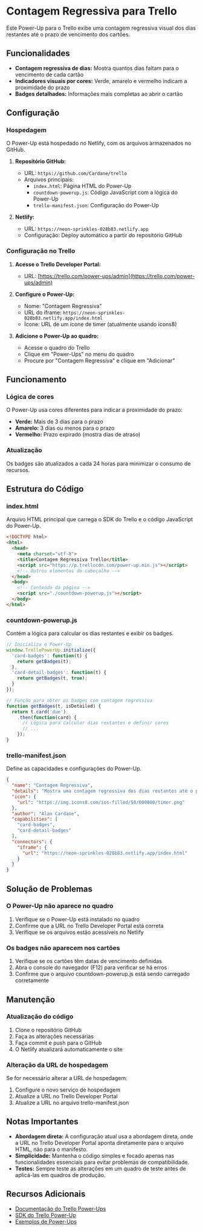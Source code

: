 # Contagem Regressiva para Trello

Este Power-Up para o Trello exibe uma contagem regressiva visual dos dias restantes até o prazo de vencimento dos cartões.

## Funcionalidades

- **Contagem regressiva de dias:** Mostra quantos dias faltam para o vencimento de cada cartão
- **Indicadores visuais por cores:** Verde, amarelo e vermelho indicam a proximidade do prazo
- **Badges detalhados:** Informações mais completas ao abrir o cartão

## Configuração

### Hospedagem

O Power-Up está hospedado no Netlify, com os arquivos armazenados no GitHub.

1. **Repositório GitHub:**
   - URL: `https://github.com/Cardane/trello`
   - Arquivos principais:
     - `index.html`: Página HTML do Power-Up
     - `countdown-powerup.js`: Código JavaScript com a lógica do Power-Up
     - `trello-manifest.json`: Configuração do Power-Up

2. **Netlify:**
   - URL: `https://neon-sprinkles-028b83.netlify.app`
   - Configuração: Deploy automático a partir do repositório GitHub

### Configuração no Trello

1. **Acesse o Trello Developer Portal:**
   - URL: [https://trello.com/power-ups/admin](https://trello.com/power-ups/admin)

2. **Configure o Power-Up:**
   - Nome: "Contagem Regressiva"
   - URL do iframe: `https://neon-sprinkles-028b83.netlify.app/index.html`
   - Ícone: URL de um ícone de timer (atualmente usando icons8)

3. **Adicione o Power-Up ao quadro:**
   - Acesse o quadro do Trello
   - Clique em "Power-Ups" no menu do quadro
   - Procure por "Contagem Regressiva" e clique em "Adicionar"

## Funcionamento

### Lógica de cores

O Power-Up usa cores diferentes para indicar a proximidade do prazo:

- **Verde:** Mais de 3 dias para o prazo
- **Amarelo:** 3 dias ou menos para o prazo
- **Vermelho:** Prazo expirado (mostra dias de atraso)

### Atualização

Os badges são atualizados a cada 24 horas para minimizar o consumo de recursos.

## Estrutura do Código

### index.html

Arquivo HTML principal que carrega o SDK do Trello e o código JavaScript do Power-Up.

```html
<!DOCTYPE html>
<html>
  <head>
    <meta charset="utf-8">
    <title>Contagem Regressiva Trello</title>
    <script src="https://p.trellocdn.com/power-up.min.js"></script>
    <!-- Outros elementos do cabeçalho -->
  </head>
  <body>
    <!-- Conteúdo da página -->
    <script src="./countdown-powerup.js"></script>
  </body>
</html>
```

### countdown-powerup.js

Contém a lógica para calcular os dias restantes e exibir os badges.

```javascript
// Inicializa o Power-Up
window.TrelloPowerUp.initialize({
  'card-badges': function(t) {
    return getBadges(t);
  },
  'card-detail-badges': function(t) {
    return getBadges(t, true);
  }
});

// Função para obter os badges com contagem regressiva
function getBadges(t, isDetailed) {
  return t.card('due')
    .then(function(card) {
      // Lógica para calcular dias restantes e definir cores
      // ...
    });
}
```

### trello-manifest.json

Define as capacidades e configurações do Power-Up.

```json
{
  "name": "Contagem Regressiva",
  "details": "Mostra uma contagem regressiva dos dias restantes até o prazo de vencimento dos cartões.",
  "icon": {
    "url": "https://img.icons8.com/ios-filled/50/000000/timer.png"
  },
  "author": "Alan Cardane",
  "capabilities": [
    "card-badges", 
    "card-detail-badges"
  ],
  "connectors": {
    "iframe": {
      "url": "https://neon-sprinkles-028b83.netlify.app/index.html"
    }
  }
}
```

## Solução de Problemas

### O Power-Up não aparece no quadro

1. Verifique se o Power-Up está instalado no quadro
2. Confirme que a URL no Trello Developer Portal está correta
3. Verifique se os arquivos estão acessíveis no Netlify

### Os badges não aparecem nos cartões

1. Verifique se os cartões têm datas de vencimento definidas
2. Abra o console do navegador (F12) para verificar se há erros
3. Confirme que o arquivo countdown-powerup.js está sendo carregado corretamente

## Manutenção

### Atualização do código

1. Clone o repositório GitHub
2. Faça as alterações necessárias
3. Faça commit e push para o GitHub
4. O Netlify atualizará automaticamente o site

### Alteração da URL de hospedagem

Se for necessário alterar a URL de hospedagem:

1. Configure o novo serviço de hospedagem
2. Atualize a URL no Trello Developer Portal
3. Atualize a URL no arquivo trello-manifest.json

## Notas Importantes

- **Abordagem direta:** A configuração atual usa a abordagem direta, onde a URL no Trello Developer Portal aponta diretamente para o arquivo HTML, não para o manifesto.
- **Simplicidade:** Mantenha o código simples e focado apenas nas funcionalidades essenciais para evitar problemas de compatibilidade.
- **Testes:** Sempre teste as alterações em um quadro de teste antes de aplicá-las em quadros de produção.

## Recursos Adicionais

- [Documentação do Trello Power-Ups](https://developer.atlassian.com/cloud/trello/power-ups/)
- [SDK do Trello Power-Up](https://github.com/trello/power-up-client-library)
- [Exemplos de Power-Ups](https://github.com/trello/power-up-template)
